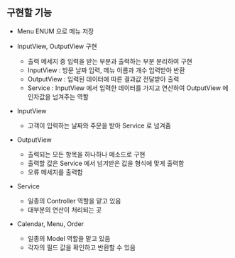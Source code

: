 ## 구현할 기능
- Menu ENUM 으로 메뉴 저장

- InputView, OutputView 구현
	- 출력 메세지 중 입력을 받는 부분과 출력하는 부분 분리하여 구현
	- InputView : 방문 날짜 입력, 메뉴 이름과 개수 입력받아 반환
	- OutputView : 입력된 데이터에 따른 결과값 전달받아 출력
	- Service : InputView 에서 입력한 데이터를 가지고 연산하여 OutputView 에 인자값을 넘겨주는 역할

- InputView
	- 고객이 입력하는 날짜와 주문을 받아 Service 로 넘겨줌

- OutputView
	- 출력되는 모든 항목을 하나하나 메소드로 구현
	- 출력할 값은 Service 에서 넘겨받은 값을 형식에 맞게 출력함
	- 오류 메세지를 출력함

- Service
	- 일종의 Controller 역할을 맡고 있음
	- 대부분의 연산이 처리되는 곳

- Calendar, Menu, Order
	- 일종의 Model 역할을 맡고 있음
	- 각자의 필드 값을 확인하고 반환할 수 있음